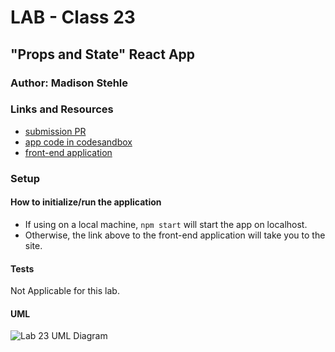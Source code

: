 # LAB - Class 23

## "Props and State" React App

### Author: Madison Stehle

### Links and Resources

- [submission PR](https://github.com/madisonstehle/props-and-state-react/pull/1)
- [app code in codesandbox](https://codesandbox.io/s/props-and-state-react-u7hwk?file=/src/App.js)
- [front-end application](https://u7hwk.codesandbox.io/)

### Setup

#### How to initialize/run the application

- If using on a local machine, `npm start` will start the app on localhost.
- Otherwise, the link above to the front-end application will take you to the site.

#### Tests

Not Applicable for this lab.

#### UML

![Lab 23 UML Diagram]()